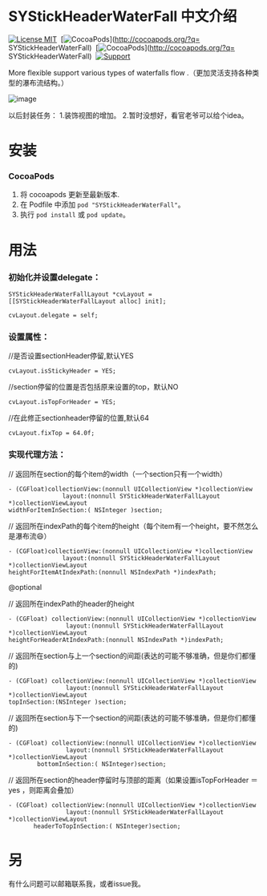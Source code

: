 SYStickHeaderWaterFall 中文介绍
==============
[![License MIT](https://img.shields.io/badge/license-MIT-green.svg?style=flat)](https://raw.githubusercontent.com/zhangsuya/SYStickHeaderWaterFall/master/LICENSE)&nbsp;
[![CocoaPods](http://img.shields.io/cocoapods/v/SYStickHeaderWaterFall.svg?style=flat)](http://cocoapods.org/?q= SYStickHeaderWaterFall)&nbsp;
[![CocoaPods](http://img.shields.io/cocoapods/p/SYStickHeaderWaterFall.svg?style=flat)](http://cocoapods.org/?q= SYStickHeaderWaterFall)&nbsp;
[![Support](https://img.shields.io/badge/support-iOS%208%2B%20-blue.svg?style=flat)](https://www.apple.com/nl/ios/)&nbsp;


More flexible support various types of waterfalls flow .（更加灵活支持各种类型的瀑布流结构。）

![image](https://github.com/zhangsuya/SYStickHeaderWaterFall/blob/master/SYStickHeaderWaterFall/4.gif)

以后封装任务：
1.装饰视图的增加。
2.暂时没想好，看官老爷可以给个idea。

安装
==============

### CocoaPods

1. 将 cocoapods 更新至最新版本.
2. 在 Podfile 中添加 `pod "SYStickHeaderWaterFall"`。
3. 执行 `pod install` 或 `pod update`。

用法
==============
### 初始化并设置delegate：

    SYStickHeaderWaterFallLayout *cvLayout = [[SYStickHeaderWaterFallLayout alloc] init];

    cvLayout.delegate = self;


### 设置属性：

 //是否设置sectionHeader停留,默认YES
 
    cvLayout.isStickyHeader = YES;
    
//section停留的位置是否包括原来设置的top，默认NO

    cvLayout.isTopForHeader = YES;
    
//在此修正sectionheader停留的位置,默认64

    cvLayout.fixTop = 64.0f;
  
### 实现代理方法：

// 返回所在section的每个item的width（一个section只有一个width）

    - (CGFloat)collectionView:(nonnull UICollectionView *)collectionView
                   layout:(nonnull SYStickHeaderWaterFallLayout *)collectionViewLayout
    widthForItemInSection:( NSInteger )section;

// 返回所在indexPath的每个item的height（每个item有一个height，要不然怎么是瀑布流😄）

    - (CGFloat)collectionView:(nonnull UICollectionView *)collectionView
                   layout:(nonnull SYStickHeaderWaterFallLayout *)collectionViewLayout
    heightForItemAtIndexPath:(nonnull NSIndexPath *)indexPath;

@optional

// 返回所在indexPath的header的height

    - (CGFloat) collectionView:(nonnull UICollectionView *)collectionView
                    layout:(nonnull SYStickHeaderWaterFallLayout *)collectionViewLayout
    heightForHeaderAtIndexPath:(nonnull NSIndexPath *)indexPath;

//  返回所在section与上一个section的间距(表达的可能不够准确，但是你们都懂的)

    - (CGFloat) collectionView:(nonnull UICollectionView *)collectionView
                    layout:(nonnull SYStickHeaderWaterFallLayout *)collectionViewLayout
    topInSection:(NSInteger )section;

//  返回所在section与下一个section的间距(表达的可能不够准确，但是你们都懂的)

    - (CGFloat) collectionView:(nonnull UICollectionView *)collectionView
                    layout:(nonnull SYStickHeaderWaterFallLayout *)collectionViewLayout
            bottomInSection:( NSInteger)section;

// 返回所在section的header停留时与顶部的距离（如果设置isTopForHeader ＝ yes ，则距离会叠加）

    - (CGFloat) collectionView:(nonnull UICollectionView *)collectionView
                    layout:(nonnull SYStickHeaderWaterFallLayout *)collectionViewLayout
           headerToTopInSection:( NSInteger)section;

另
==============
有什么问题可以邮箱联系我，或者issue我。
